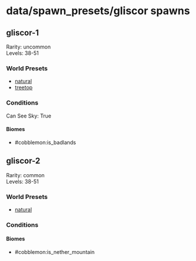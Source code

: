 # data/spawn_presets/gliscor spawns  
  
## gliscor-1  
Rarity: uncommon  
Levels: 38-51  
  
### World Presets  
* [natural](/data/spawn_data/natural.md)  
* [treetop](/data/spawn_data/treetop.md)  
  
### Conditions  
Can See Sky: True  
  
#### Biomes  
  * #cobblemon:is_badlands
  
  
## gliscor-2  
Rarity: common  
Levels: 38-51  
  
### World Presets  
* [natural](/data/spawn_data/natural.md)  
  
### Conditions  
  
#### Biomes  
  * #cobblemon:is_nether_mountain
  
